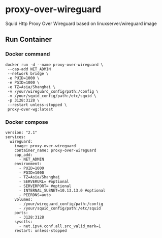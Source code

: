 # proxy-over-wireguard
Squid Http Proxy Over Wireguard based on linuxserver/wireguard image

## Run Container

### Docker command

```
docker run -d --name proxy-over-wireguard \
 --cap-add NET_ADMIN 
 --network bridge \
 -e PUID=1000 \
 -e PGID=1000 \
 -e TZ=Asia/Shanghai \
 -v /your/wireguard_config/path:/config \
 -v /your/squid_config/path:/etc/squid \
 -p 3128:3128 \
 --restart unless-stopped \
 proxy-over-wg:latest
```

### Docker compose

```
version: "2.1"
services:
  wireguard:
    image: proxy-over-wireguard
    container_name: proxy-over-wireguard
    cap_add:
      - NET_ADMIN
    environment:
      - PUID=1000
      - PGID=1000
      - TZ=Asia/Shanghai
      - SERVERURL= #optional
      - SERVERPORT= #optional
      - INTERNAL_SUBNET=10.13.13.0 #optional
      - PEERDNS=auto
    volumes:
      - /your/wireguard_config/path:/config
      - /your/squid_config/path:/etc/squid
    ports:
      - 3128:3128
    sysctls:
      - net.ipv4.conf.all.src_valid_mark=1
    restart: unless-stopped
```